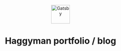 <p align="center">
  <a href="https://haggyman.com">
    <img alt="Gatsby" src="https://www.gatsbyjs.org/monogram.svg" width="60" />
  </a>
</p>
<h1 align="center">
  Haggyman portfolio / blog
</h1>
